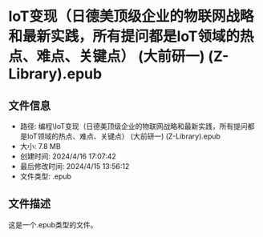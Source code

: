﻿# IoT变现（日德美顶级企业的物联网战略和最新实践，所有提问都是IoT领域的热点、难点、关键点） (大前研一) (Z-Library).epub

## 文件信息
- 路径: 编程\IoT变现（日德美顶级企业的物联网战略和最新实践，所有提问都是IoT领域的热点、难点、关键点） (大前研一) (Z-Library).epub
- 大小: 7.8 MB
- 创建时间: 2024/4/16 17:07:42
- 最后修改时间: 2024/4/15 13:56:12
- 文件类型: .epub

## 文件描述
这是一个.epub类型的文件。

